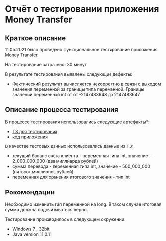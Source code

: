 # Отчёт о тестировании приложения Money Transfer

## Краткое описание

11.05.2021 было проведено функциональное тестирование приложения Money Transfer.

На тестирование затрачено: 30 минут

В результате тестирования выявлены следующие дефекты:
* [Фактический результат вычисляется некорректно](https://github.com/kassiopea-coder/java-hw12-Money-Transfer/issues/1) в связи с выходом значения переменной за границы типа переменной.
 Границы значений переменной int от от -2147483648 до 2147483647

## Описание процесса тестирования

В процессе тестирования использовались следующие артефакты*:
* [ТЗ для тестирования](https://github.com/netology-code/javaqa-homeworks/tree/master/programming)
* [код приложения ](https://github.com/netology-code/javaqa-code/blob/master/1.2_programming/variables/src/Main.java)

  
В качестве тестовых данных использовались данные из ТЗ:
* текущий баланс счёта клиента - переменная типа int, значение - 2_000_000_000 (два миллиарда рублей)
* сумма перевода - переменная типа int, значение - 500_000_000 (пятьсот миллионов рублей)
* переменная для хранения итогового значения - тип int

## Рекомендации 
Необходимо изменить тип переменной на long. В таком случае итоговая сумма должна подсчитываться верно.

Тестирование производилось в следующем окружении:
* Windows 7 , 32bit
* Java version 11.0.11
